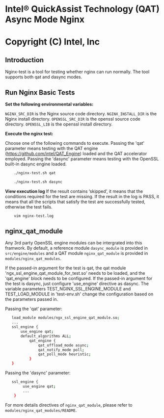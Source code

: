 # Intel&reg; QuickAssist Technology (QAT) Async Mode Nginx
# Copyright (C) Intel, Inc
## Introduction
  Nginx-test is a tool for testing whether nginx can run normally. The tool supports both qat and dasync modes.
##

## Run Nginx Basic Tests

**Set the following environmental variables:**

`NGINX_SRC_DIR` is the Nginx source code directory.
`NGINX_INSTALL_DIR` is the Nginx install directory.
`OPENSSL_SRC_DIR` is the openssl source code directory.
`OPENSSL_LIB` is the openssl install directory.

**Execute the nginx test:**

Choose one of the following commands to execute.
Passing the 'qat' parameter means testing with the QAT engine (https://github.com/intel/QAT_Engine) loaded and the QAT accelerator employed.
Passing the 'dasync' parameter means testing with the OpenSSL built-in dasync engine loaded.

```bash
    ./nginx-test.sh qat
```

```bash
    ./nginx-test.sh dasync
```

**View execution log**
If the result contains ‘skipped’, it means that the conditions required for the test are missing.
If the result in the log is PASS, it means that all the scripts that satisfy the test are successfully tested,
otherwise the test fails.

```bash
    vim nginx-test.log
```
##

## nginx_qat_module
Any 3rd party OpenSSL engine modules can be intergrated into this framwork. By default, a
reference module `dasync_module` is provided in `src/engine/modules`
and a QAT module `nginx_qat_module` is provided in `modules/nginx_qat_modules`.

If the passed-in argument for the test is qat, the qat module 'ngx_ssl_engine_qat_module_for_test.so' needs to be loaded,
and the 'qat_engine' block needs to be configured.
If the passed-in argument for the test is dasync, just configure 'use_engine' directive as dasync.
The variable parameters TEST_NGINX_SSL_ENGINE_MODULE and TEST_LOAD_MODULE in 'test-env.sh'
change the configuration based on the parameters passed in.

Passing the 'qat' parameter:
```bash
   load_module modules/ngx_ssl_engine_qat_module.so;
   ...
   ssl_engine {
       use_engine qat;
       default_algorithms ALL;
           qat_engine {
               qat_offload_mode async;
               qat_notify_mode poll;
               qat_poll_mode heuristic;
           }
   }
```

Passing the 'dasync' parameter:
```bash
   ssl_engine {
        use_engine qat;
        ...
    }
```
For more details directives of `nginx_qat_module`, please refer to
`modules/nginx_qat_modules/README`.
##
